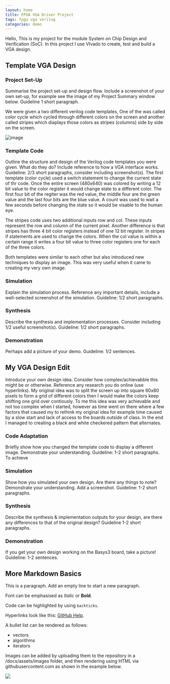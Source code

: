 ```yaml
---
layout: home
title: FPGA VGA Driver Project
tags: fpga vga verilog
categories: demo
---
```


Hello, This is my project for the module System on Chip Design and Verification (SoC). In this project I use VIvado to create, test and build a VGA design.

## **Template VGA Design**
### **Project Set-Up**
Summarise the project set-up and design flow. Include a screenshot of your own set-up, for example see the image of my Project Summary window below. Guideline 1 short paragraph.

We were given a two different verilog code templates, One of the was called color cycle which cycled through different colors on the screen and another called stripes which diaplays those colors as stripes (columns) side by side on the screen. 

![image](https://github.com/user-attachments/assets/ded24d46-4e81-489b-a733-083690a949c8)

### **Template Code**
Outline the structure and design of the Verilog code templates you were given. What do they do? Include reference to how a VGA interface works. Guideline: 2/3 short paragraphs, consider including screenshot(s).
The first template (color cycle) used a switch statement to change the current state of thr code. Once the entire screen (480x640) was colored by writing a 12 bit value to the color register it would change state to a different color. The first four bit of the regiter was the red value, the middle four are the green value and the last four bits are the blue value. A count was used to wait a few seconds before changing the state so it would be visable to the human eye.

The stripes code uses two additional inputs row and col. These inputs represent the row and column of the current pixel. Another difference is that stripes has three 4 bit color registers instead of one 12 bit register. In stripes if statements are used to change the colors. When the col value is within a certain range it writes a four bit value to three color registers one for each of the three colors.

Both templates were similar to each other but also introduced new techniques to display an image. This was very useful when it came to creating my very own image.
### **Simulation**
Explain the simulation process. Reference any important details, include a well-selected screenshot of the simulation. Guideline: 1/2 short paragraphs.
### **Synthesis**
Describe the synthesis and implementation processes. Consider including 1/2 useful screenshot(s). Guideline: 1/2 short paragraphs.
### **Demonstration**
Perhaps add a picture of your demo. Guideline: 1/2 sentences.

## **My VGA Design Edit**
Introduce your own design idea. Consider how complex/achievabble this might be or otherwise. Reference any research you do online (use hyperlinks).
My original idea was to split the screen up into square 60x80 pixels to form a grid of different colors then I would make the colors keep shifting one grid over contiously. To me this idea was very achievable and not too complex when I started, however as time went on there where a few factors that caused my to rethink my original idea for example time caused by a slow start and lack of access to the boards outside of class. In the end I managed to creating a black and white checkered pattern that alternates. 
### **Code Adaptation**
Briefly show how you changed the template code to display a different image. Demonstrate your understanding. Guideline: 1-2 short paragraphs.
To achieve 
### **Simulation**
Show how you simulated your own design. Are there any things to note? Demonstrate your understanding. Add a screenshot. Guideline: 1-2 short paragraphs.
### **Synthesis**
Describe the synthesis & implementation outputs for your design, are there any differences to that of the original design? Guideline 1-2 short paragraphs.
### **Demonstration**
If you get your own design working on the Basys3 board, take a picture! Guideline: 1-2 sentences.

## **More Markdown Basics**
This is a paragraph. Add an empty line to start a new paragraph.

Font can be emphasised as *Italic* or **Bold**.

Code can be highlighted by using `backticks`.

Hyperlinks look like this: [GitHub Help](https://help.github.com/).

A bullet list can be rendered as follows:
- vectors
- algorithms
- iterators

Images can be added by uploading them to the repository in a /docs/assets/images folder, and then rendering using HTML via githubusercontent.com as shown in the example below.

<img src="https://raw.githubusercontent.com/melgineer/fpga-vga-verilog/main/docs/assets/images/VGAPrjSrcs.png">
